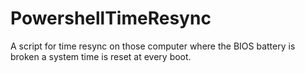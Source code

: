 # PowershellTimeResync
A script for time resync on those computer where the BIOS battery is broken a system time is reset at every boot.

